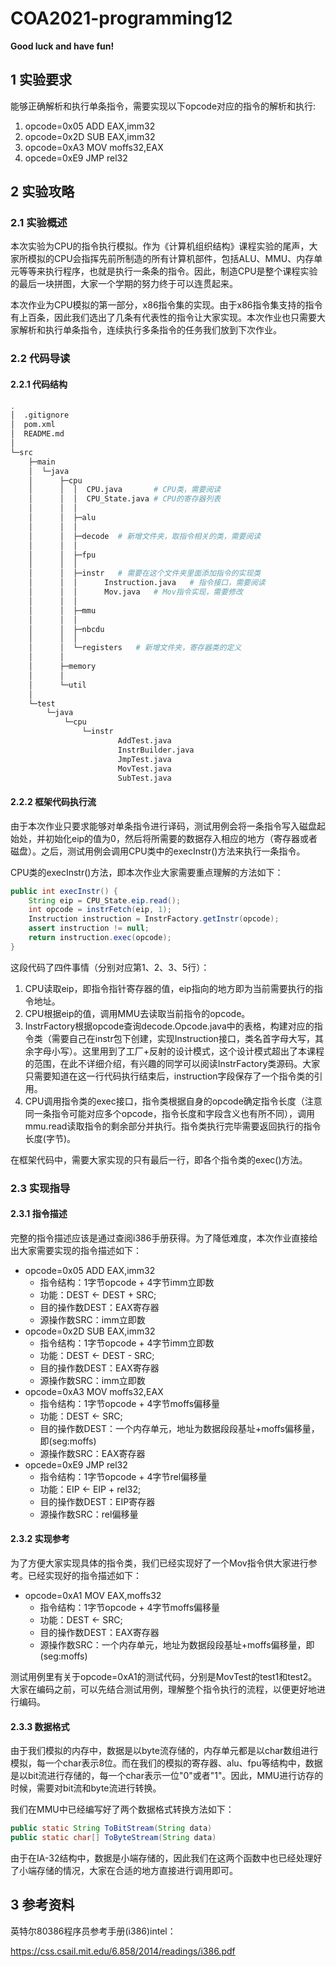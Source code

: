 # COA2021-programming12

**Good luck and have fun!**




## 1 实验要求

能够正确解析和执行单条指令，需要实现以下opcode对应的指令的解析和执行:

1. opcode=0x05 ADD EAX,imm32
2. opcode=0x2D SUB EAX,imm32
3. opcode=0xA3 MOV moffs32,EAX
4. opcede=0xE9 JMP rel32



## 2 实验攻略

### 2.1 实验概述

本次实验为CPU的指令执行模拟。作为《计算机组织结构》课程实验的尾声，大家所模拟的CPU会指挥先前所制造的所有计算机部件，包括ALU、MMU、内存单元等等来执行程序，也就是执行一条条的指令。因此，制造CPU是整个课程实验的最后一块拼图，大家一个学期的努力终于可以连贯起来。

本次作业为CPU模拟的第一部分，x86指令集的实现。由于x86指令集支持的指令有上百条，因此我们选出了几条有代表性的指令让大家实现。本次作业也只需要大家解析和执行单条指令，连续执行多条指令的任务我们放到下次作业。



### 2.2 代码导读

#### 2.2.1 代码结构

```bash
.
│  .gitignore
│  pom.xml
│  README.md
│
└─src
    ├─main
    │  └─java
    │      ├─cpu
    │      │  │  CPU.java		# CPU类，需要阅读
    │      │  │  CPU_State.java	# CPU的寄存器列表
    │      │  │
    │      │  ├─alu
    │      │  │
    │      │  ├─decode	# 新增文件夹，取指令相关的类，需要阅读
    │      │  │
    │      │  ├─fpu
    │      │  │
    │      │  ├─instr	# 需要在这个文件夹里面添加指令的实现类
    │      │  │      Instruction.java	# 指令接口，需要阅读
    │      │  │      Mov.java	# Mov指令实现，需要修改
    │      │  │
    │      │  ├─mmu
    │      │  │
    │      │  ├─nbcdu
    │      │  │
    │      │  └─registers	# 新增文件夹，寄存器类的定义
    │      │
    │      ├─memory
    │      │
    │      └─util
    │
    └─test
        └─java
            └─cpu
                └─instr
                        AddTest.java
                        InstrBuilder.java
                        JmpTest.java
                        MovTest.java
                        SubTest.java

```



#### 2.2.2 框架代码执行流

由于本次作业只要求能够对单条指令进行译码，测试用例会将一条指令写入磁盘起始处，并初始化eip的值为0，然后将所需要的数据存入相应的地方（寄存器或者磁盘）。之后，测试用例会调用CPU类中的execInstr()方法来执行一条指令。

CPU类的execInstr()方法，即本次作业大家需要重点理解的方法如下：

```java
public int execInstr() {
    String eip = CPU_State.eip.read();
    int opcode = instrFetch(eip, 1);
    Instruction instruction = InstrFactory.getInstr(opcode);
    assert instruction != null;
    return instruction.exec(opcode);
}
```

这段代码了四件事情（分别对应第1、2、3、5行）：

1. CPU读取eip，即指令指针寄存器的值，eip指向的地方即为当前需要执行的指令地址。
2. CPU根据eip的值，调用MMU去读取当前指令的opcode。
3. InstrFactory根据opcode查询decode.Opcode.java中的表格，构建对应的指令类（需要自己在instr包下创建，实现Instruction接口，类名首字母大写，其余字母小写）。这里用到了工厂+反射的设计模式，这个设计模式超出了本课程的范围，在此不详细介绍，有兴趣的同学可以阅读InstrFactory类源码。大家只需要知道在这一行代码执行结束后，instruction字段保存了一个指令类的引用。
4. CPU调用指令类的exec接口，指令类根据自身的opcode确定指令长度（注意同一条指令可能对应多个opcode，指令长度和字段含义也有所不同），调用mmu.read读取指令的剩余部分并执行。指令类执行完毕需要返回执行的指令长度(字节)。

在框架代码中，需要大家实现的只有最后一行，即各个指令类的exec()方法。



### 2.3 实现指导

#### 2.3.1 指令描述

完整的指令描述应该是通过查阅i386手册获得。为了降低难度，本次作业直接给出大家需要实现的指令描述如下：

- opcode=0x05 ADD EAX,imm32
    - 指令结构：1字节opcode + 4字节imm立即数
    - 功能：DEST ← DEST + SRC;
    - 目的操作数DEST：EAX寄存器
    - 源操作数SRC：imm立即数
- opcode=0x2D SUB EAX,imm32
    - 指令结构：1字节opcode + 4字节imm立即数
    - 功能：DEST ← DEST - SRC;
    - 目的操作数DEST：EAX寄存器
    - 源操作数SRC：imm立即数
- opcode=0xA3 MOV moffs32,EAX
    - 指令结构：1字节opcode + 4字节moffs偏移量
    - 功能：DEST ← SRC;
    - 目的操作数DEST：一个内存单元，地址为数据段段基址+moffs偏移量，即(seg:moffs)
    - 源操作数SRC：EAX寄存器
- opcede=0xE9 JMP rel32
    - 指令结构：1字节opcode + 4字节rel偏移量
    - 功能：EIP ← EIP + rel32;
    - 目的操作数DEST：EIP寄存器
    - 源操作数SRC：rel偏移量



#### 2.3.2 实现参考

为了方便大家实现具体的指令类，我们已经实现好了一个Mov指令供大家进行参考。已经实现好的指令描述如下：

- opcode=0xA1 MOV EAX,moffs32
    - 指令结构：1字节opcode + 4字节moffs偏移量
    - 功能：DEST ← SRC;
    - 目的操作数DEST：EAX寄存器
    - 源操作数SRC：一个内存单元，地址为数据段段基址+moffs偏移量，即(seg:moffs)

测试用例里有关于opcode=0xA1的测试代码，分别是MovTest的test1和test2。大家在编码之前，可以先结合测试用例，理解整个指令执行的流程，以便更好地进行编码。



#### 2.3.3 数据格式

由于我们模拟的内存中，数据是以byte流存储的，内存单元都是以char数组进行模拟，每一个char表示8位。而在我们的模拟的寄存器、alu、fpu等结构中，数据是以bit流进行存储的，每一个char表示一位"0"或者"1"。因此，MMU进行访存的时候，需要对bit流和byte流进行转换。

我们在MMU中已经编写好了两个数据格式转换方法如下：

```java
public static String ToBitStream(String data)
public static char[] ToByteStream(String data)
```

由于在IA-32结构中，数据是小端存储的，因此我们在这两个函数中也已经处理好了小端存储的情况，大家在合适的地方直接进行调用即可。



## 3 参考资料

英特尔80386程序员参考手册(i386)intel：

https://css.csail.mit.edu/6.858/2014/readings/i386.pdf